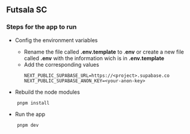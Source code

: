 ## Futsala SC
### Steps for the app to run
- Config the environment variables
  - Rename the file called __.env.template__ to .__env__ or create a new file called __.env__ with the information wich is in __.env.template__
  - Add the corresponding values
    ```
    NEXT_PUBLIC_SUPABASE_URL=https://<project>.supabase.co
    NEXT_PUBLIC_SUPABASE_ANON_KEY=<your-anon-key>
    ```
    
- Rebuild the node modules
```
    pnpm install
```
- Run the app
```
    pnpm dev
```